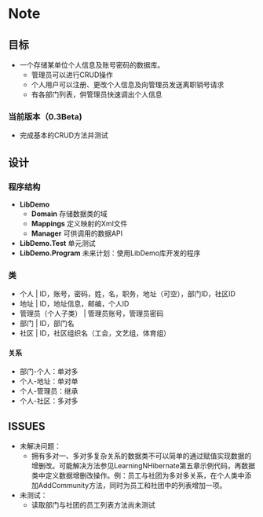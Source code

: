 # Note

## 目标

- 一个存储某单位个人信息及账号密码的数据库。
  - 管理员可以进行CRUD操作
  - 个人用户可以注册、更改个人信息及向管理员发送离职销号请求
  - 有各部门列表，供管理员快速调出个人信息

### 当前版本（0.3Beta)

- 完成基本的CRUD方法并测试

## 设计

### 程序结构

- **LibDemo**
  - **Domain** 存储数据类的域
  - **Mappings** 定义映射的Xml文件
  - **Manager** 可供调用的数据API
- **LibDemo.Test** 单元测试
- **LibDemo.Program** 未来计划：使用LibDemo库开发的程序

### 类

- 个人 | ID，账号，密码，姓，名，职务，地址（可空），部门ID，社区ID
- 地址 | ID，地址信息，邮编，个人ID
- 管理员（个人子类） | 管理员账号，管理员密码
- 部门 | ID，部门名
- 社区 | ID，社区组织名（工会，文艺组，体育组）

#### 关系

- 部门-个人：单对多
- 个人-地址：单对单
- 个人-管理员：继承
- 个人-社区：多对多

## ISSUES

- 未解决问题：
  - 拥有多对一、多对多复杂关系的数据类不可以简单的通过赋值实现数据的增删改。可能解决方法参见LearningNHibernate第五章示例代码，再数据类中定义数据增删改操作。例：员工与社团为多对多关系，在个人类中添加AddCommunity方法，同时为员工和社团中的列表增加一项。
- 未测试：
  - 读取部门与社团的员工列表方法尚未测试

